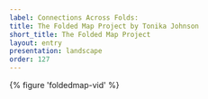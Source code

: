```yaml
---
label: Connections Across Folds: 
title: The Folded Map Project by Tonika Johnson
short_title: The Folded Map Project
layout: entry
presentation: landscape
order: 127
---
```

{% figure 'foldedmap-vid' %}